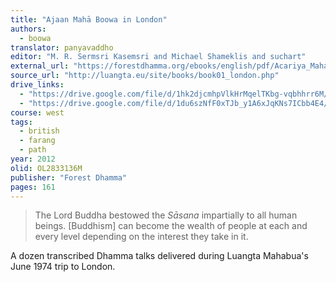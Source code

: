 ```yaml
---
title: "Ajaan Mahā Boowa in London"
authors:
  - boowa
translator: panyavaddho
editor: "M. R. Sermsri Kasemsri and Michael Shameklis and suchart"
external_url: "https://forestdhamma.org/ebooks/english/pdf/Acariya_Maha_Boowa_in_London.pdf"
source_url: "http://luangta.eu/site/books/book01_london.php"
drive_links:
  - "https://drive.google.com/file/d/1hk2djcmhpVlkHrMqelTKbg-vqbhhrr6M/view?usp=drivesdk"
  - "https://drive.google.com/file/d/1du6szNfF0xTJb_y1A6xJqKNs7ICbb4E4/view?usp=drivesdk"
course: west
tags:
  - british
  - farang
  - path
year: 2012
olid: OL2833136M
publisher: "Forest Dhamma"
pages: 161
---
```


> The Lord Buddha bestowed the *Sāsana* impartially to all human beings. [Buddhism] can become the wealth of people at each and every level depending on the interest they take in it.

A dozen transcribed Dhamma talks delivered during Luangta Mahabua's June 1974 trip to London.

